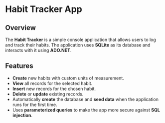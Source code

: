 # Habit Tracker App

## Overview

The **Habit Tracker** is a simple console application that allows users to log and track their habits. The application uses **SQLite** as its database and interacts with it using **ADO.NET**.

## Features

- **Create** new habits with custom units of measurement.
- **View** all records for the selected habit.
- **Insert** new records for the chosen habit.
- **Delete** or **update** existing records.
- Automatically **create** the database and **seed data** when the application runs for the first time.
- Uses **parameterized queries** to make the app more secure against **SQL injection**.
